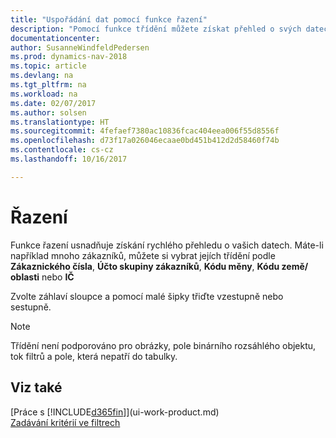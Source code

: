 ```yaml
---
title: "Uspořádání dat pomocí funkce řazení"
description: "Pomocí funkce třídění můžete získat přehled o svých datech. Například můžete řadit zákazníky podle měnového kódu, abyste získali vybranou ukázku zákazníků."
documentationcenter: 
author: SusanneWindfeldPedersen
ms.prod: dynamics-nav-2018
ms.topic: article
ms.devlang: na
ms.tgt_pltfrm: na
ms.workload: na
ms.date: 02/07/2017
ms.author: solsen
ms.translationtype: HT
ms.sourcegitcommit: 4fefaef7380ac10836fcac404eea006f55d8556f
ms.openlocfilehash: d73f17a026046ecaae0bd451b412d2d58460f74b
ms.contentlocale: cs-cz
ms.lasthandoff: 10/16/2017

---
```

# <a name="sorting"></a>Řazení
Funkce řazení usnadňuje získání rychlého přehledu o vašich datech. Máte-li například mnoho zákazníků, můžete si vybrat jejích třídění podle **Zákaznického čísla**, **Účto skupiny zákazníků**, **Kódu měny**, **Kódu země/ oblasti** nebo **IČ**

Zvolte záhlaví sloupce a pomocí malé šipky třiďte vzestupně nebo sestupně.  

> [!NOTE]  
>   Třídění není podporováno pro obrázky, pole binárního rozsáhlého objektu, tok filtrů a pole, která nepatří do tabulky.

## <a name="see-also"></a>Viz také
[Práce s [!INCLUDE[d365fin](includes/d365fin_md.md)]](ui-work-product.md)  
[Zadávání kritérií ve filtrech](ui-enter-criteria-filters.md)

